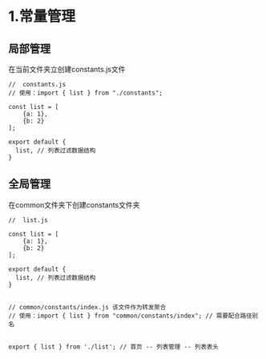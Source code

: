 # 1.常量管理

## 局部管理

在当前文件夹立创建constants.js文件

```
//  constants.js
// 使用：import { list } from "./constants";

const list = [
    {a: 1},
    {b: 2}
];

export default {
  list, // 列表过滤数据结构
}

```

## 全局管理

在common文件夹下创建constants文件夹

```
//  list.js

const list = [
    {a: 1},
    {b: 2}
];

export default {
  list, // 列表过滤数据结构
}


```

```
// common/constants/index.js 该文件作为转发聚合
// 使用：import { list } from "common/constants/index"; // 需要配合路径别名


export { list } from './list'; // 首页 -- 列表管理 -- 列表表头

```

